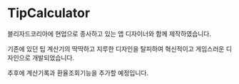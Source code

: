 # TipCalculator


블리자드코리아에 현업으로 종사하고 있는 앱 디자이너와 함께 제작하였습니다.

기존에 있던 팁 계산기의 딱딱하고 지루한 디자인을 탈피하여 혁신적이고 게임스러운 디자인으로 개발되었습니다.

추후에 계산기록과 환율조회기능을 추가할 예정입니다.
